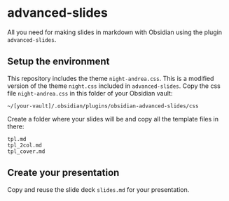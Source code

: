 # advanced-slides

All you need for making slides in markdown with Obsidian using the plugin `advanced-slides`.

## Setup the environment

This repository includes the theme `night-andrea.css`.
This is a modified version of the theme `night.css` included in `advanced-slides`.
Copy the css file `night-andrea.css` in this folder of your Obsidian vault:
```
~/[your-vault]/.obsidian/plugins/obsidian-advanced-slides/css
```

Create a folder where your slides will be and copy all the template files in there:
```
tpl.md
tpl_2col.md
tpl_cover.md
```

## Create your presentation

Copy and reuse the slide deck `slides.md` for your presentation.


